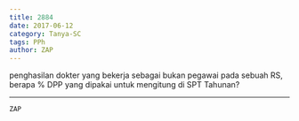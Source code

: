 ```yaml
---
title: 2884
date: 2017-06-12
category: Tanya-SC
tags: PPh
author: ZAP
---
```


penghasilan dokter yang bekerja sebagai bukan pegawai pada sebuah RS, berapa % DPP yang dipakai untuk mengitung di SPT Tahunan?

---



`ZAP`
